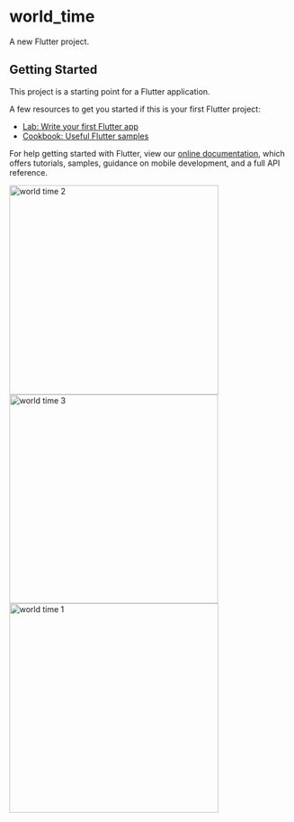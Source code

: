 # world_time

A new Flutter project.

## Getting Started

This project is a starting point for a Flutter application.

A few resources to get you started if this is your first Flutter project:

- [Lab: Write your first Flutter app](https://flutter.dev/docs/get-started/codelab)
- [Cookbook: Useful Flutter samples](https://flutter.dev/docs/cookbook)

For help getting started with Flutter, view our
[online documentation](https://flutter.dev/docs), which offers tutorials,
samples, guidance on mobile development, and a full API reference.

<img width="372" alt="world time 2" src="https://user-images.githubusercontent.com/81261912/152681934-d40e057b-5c6a-4822-bed1-2c9f609a710b.PNG">
<img width="371" alt="world time 3" src="https://user-images.githubusercontent.com/81261912/152681937-232a3963-ce17-4b5f-8733-1207856103a5.PNG">
<img width="372" alt="world time 1" src="https://user-images.githubusercontent.com/81261912/152681938-d6f056c9-e824-4830-b028-adbcecb66461.PNG">
